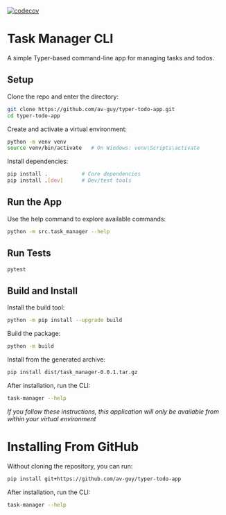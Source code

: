 [![codecov](https://codecov.io/gh/av-guy/typer-todo-app/branch/main/graph/badge.svg)](https://codecov.io/gh/av-guy/typer-todo-app)

# Task Manager CLI

A simple Typer-based command-line app for managing tasks and todos.

## Setup

Clone the repo and enter the directory:

```bash
git clone https://github.com/av-guy/typer-todo-app.git
cd typer-todo-app
```

Create and activate a virtual environment:

```bash
python -m venv venv
source venv/bin/activate   # On Windows: venv\Scripts\activate
```

Install dependencies:

```bash
pip install .           # Core dependencies
pip install .[dev]      # Dev/test tools
```

## Run the App

Use the help command to explore available commands:

```bash
python -m src.task_manager --help
```

## Run Tests

```bash
pytest
```

## Build and Install

Install the build tool:

```bash
python -m pip install --upgrade build
```

Build the package:

```bash
python -m build
```

Install from the generated archive:

```bash
pip install dist/task_manager-0.0.1.tar.gz
```

After installation, run the CLI:

```bash
task-manager --help
```

_If you follow these instructions, this application will only be available from within your virtual environment_

# Installing From GitHub

Without cloning the repository, you can run:

```bash
pip install git+https://github.com/av-guy/typer-todo-app
```

After installation, run the CLI:

```bash
task-manager --help
```
